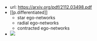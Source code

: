 
- url: https://arxiv.org/pdf/2112.03498.pdf
- [[p.differentiated]]
  - star ego-networks
  - radial ego-networks
  - contracted ego-networks
- ![](/assets/images/2023-05-02-20-51-56.png)